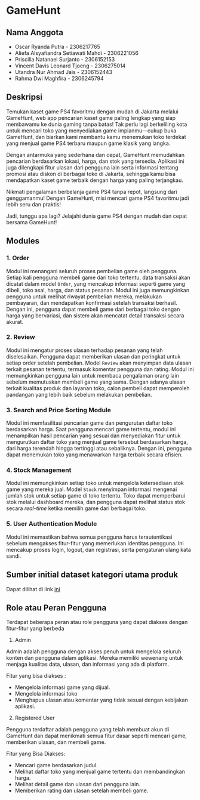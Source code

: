 # GameHunt

## Nama Anggota
- Oscar Ryanda Putra - 2306217765
- Aliefa Alsyafiandra Setiawati Mahdi - 2306221056	
- Priscilla Natanael Surjanto - 2306152153	
- Vincent Davis Leonard Tjoeng - 2306275014	
- Utandra Nur Ahmad Jais - 2306152443	
- Rahma Dwi Maghfira - 2306245794	

## Deskripsi
Temukan kaset game PS4 favoritmu dengan mudah di Jakarta melalui GameHunt, web app pencarian kaset game paling lengkap yang siap membawamu ke dunia gaming tanpa batas! Tak perlu lagi berkeliling kota untuk mencari toko yang menyediakan game impianmu—cukup buka GameHunt, dan biarkan kami membantu kamu menemukan toko terdekat yang menjual game PS4 terbaru maupun game klasik yang langka.

Dengan antarmuka yang sederhana dan cepat, GameHunt memudahkan pencarian berdasarkan lokasi, harga, dan stok yang tersedia. Aplikasi ini juga dilengkapi fitur ulasan dari pengguna lain serta informasi tentang promosi atau diskon di berbagai toko di Jakarta, sehingga kamu bisa mendapatkan kaset game terbaik dengan harga yang paling terjangkau.

Nikmati pengalaman berbelanja game PS4 tanpa repot, langsung dari genggamanmu! Dengan GameHunt, misi mencari game PS4 favoritmu jadi lebih seru dan praktis!

Jadi, tunggu apa lagi? Jelajahi dunia game PS4 dengan mudah dan cepat bersama GameHunt!

## Modules

### 1. Order
Modul ini menangani seluruh proses pembelian game oleh pengguna. Setiap kali pengguna membeli game dari toko tertentu, data transaksi akan dicatat dalam model `Order`, yang mencakup informasi seperti game yang dibeli, toko asal, harga, dan status pesanan. Modul ini juga memungkinkan pengguna untuk melihat riwayat pembelian mereka, melakukan pembayaran, dan mendapatkan konfirmasi setelah transaksi berhasil. Dengan ini, pengguna dapat membeli game dari berbagai toko dengan harga yang bervariasi, dan sistem akan mencatat detail transaksi secara akurat.

### 2. Review
Modul ini mengatur proses ulasan terhadap pesanan yang telah diselesaikan. Pengguna dapat memberikan ulasan dan peringkat untuk setiap order setelah pembelian. Model `Review` akan menyimpan data ulasan terkait pesanan tertentu, termasuk komentar pengguna dan rating. Modul ini memungkinkan pengguna lain untuk membaca pengalaman orang lain sebelum memutuskan membeli game yang sama. Dengan adanya ulasan terkait kualitas produk dan layanan toko, calon pembeli dapat memperoleh pandangan yang lebih baik sebelum melakukan pembelian.


### 3. Search and Price Sorting Module
Modul ini memfasilitasi pencarian game dan pengurutan daftar toko berdasarkan harga. Saat pengguna mencari game tertentu, modul ini menampilkan hasil pencarian yang sesuai dan menyediakan fitur untuk mengurutkan daftar toko yang menjual game tersebut berdasarkan harga, dari harga terendah hingga tertinggi atau sebaliknya. Dengan ini, pengguna dapat menemukan toko yang menawarkan harga terbaik secara efisien.

### 4. Stock Management
Modul ini memungkinkan setiap toko untuk mengelola ketersediaan stok game yang mereka jual. Model `Stock` menyimpan informasi mengenai jumlah stok untuk setiap game di toko tertentu. Toko dapat memperbarui stok melalui dashboard mereka, dan pengguna dapat melihat status stok secara *real-time* ketika memilih game dari berbagai toko. 

### 5. User Authentication Module
Modul ini memastikan bahwa semua pengguna harus terautentikasi sebelum mengakses fitur-fitur yang memerlukan identitas pengguna. Ini mencakup proses login, logout, dan registrasi, serta pengaturan ulang kata sandi. 

## Sumber initial dataset kategori utama produk

Dapat dilihat di link <a href ="https://docs.google.com/spreadsheets/d/1K3VhjmiJ9hOLFPaEudecgRv3C4AyJoByI_fX6XXbYR0/edit?pli=1&gid=0#gid=0"> ini </a>

## Role atau Peran Pengguna

Terdapat beberapa peran atau role pengguna yang dapat diakses dengan fitur-fitur yang berbeda

1. Admin

Admin adalah pengguna dengan akses penuh untuk mengelola seluruh konten dan pengguna dalam aplikasi. Mereka memiliki wewenang untuk menjaga kualitas data, ulasan, dan informasi yang ada di platform.

Fitur yang bisa diakses :

  * Mengelola informasi game yang dijual.
  * Mengelola informasi toko 
  * Menghapus ulasan atau komentar yang tidak sesuai dengan kebijakan aplikasi.

2. Registered User

Pengguna terdaftar adalah pengguna yang telah membuat akun di GameHunt dan dapat menikmati semua fitur dasar seperti mencari game, memberikan ulasan, dan membeli game.

Fitur yang Bisa Diakses:

  * Mencari game berdasarkan judul.
  * Melihat daftar toko yang menjual game tertentu dan membandingkan harga.
  * Melihat detail game dan ulasan dari pengguna lain.
  * Memberikan rating dan ulasan setelah membeli game.